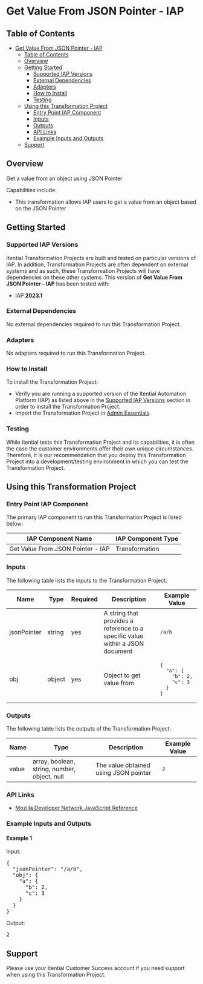 # Get Value From JSON Pointer - IAP

## Table of Contents

- [Get Value From JSON Pointer - IAP](#get-value-from-json-pointer---iap)
  - [Table of Contents](#table-of-contents)
  - [Overview](#overview)
  - [Getting Started](#getting-started)
    - [Supported IAP Versions](#supported-iap-versions)
    - [External Dependencies](#external-dependencies)
    - [Adapters](#adapters)
    - [How to Install](#how-to-install)
    - [Testing](#testing)
  - [Using this Transformation Project](#using-this-transformation-project)
    - [Entry Point IAP Component](#entry-point-iap-component)
    - [Inputs](#inputs)
    - [Outputs](#outputs)
    - [API Links](#api-links)
    - [Example Inputs and Outputs](#example-inputs-and-outputs)
  - [Support](#support)

## Overview

Get a value from an object using JSON Pointer

Capabilities include:
- This transformation allows IAP users to get a value from an object based on the JSON Pointer


## Getting Started

### Supported IAP Versions

Itential Transformation Projects are built and tested on particular versions of IAP. In addition, Transformation Projects are often dependent on external systems and as such, these Transformation Projects will have dependencies on these other systems. This version of **Get Value From JSON Pointer - IAP** has been tested with:


- IAP **2023.1**



### External Dependencies

No external dependencies required to run this Transformation Project.




### Adapters

No adapters required to run this Transformation Project.


### How to Install

To install the Transformation Project:

- Verify you are running a supported version of the Itential Automation Platform (IAP) as listed above in the [Supported IAP Versions](#supported-iap-versions) section in order to install the Transformation Project.
- Import the Transformation Project in [Admin Essentials](https://docs.itential.com/docs/importing-a-prebuilt-4).

### Testing

While Itential tests this Transformation Project and its capabilities, it is often the case the customer environments offer their own unique circumstances. Therefore, it is our recommendation that you deploy this Transformation Project into a development/testing environment in which you can test the Transformation Project.

## Using this Transformation Project


### Entry Point IAP Component

The primary IAP component to run this Transformation Project is listed below:

<table>
  <thead>
    <tr>
      <th>IAP Component Name</th>
      <th>IAP Component Type</th>
    </tr>
  </thead>
  <tbody>
      <td>Get Value From JSON Pointer - IAP</td>
      <td>Transformation</td>
    </tr>
  </tbody>
</table>

### Inputs

The following table lists the inputs to the Transformation Project:

<table>
  <thead>
    <tr>
      <th>Name</th>
      <th>Type</th>
      <th>Required</th>
      <th>Description</th>
      <th>Example Value</th>
    </tr>
  </thead>
  <tbody>
    <tr>
      <td>jsonPointer</td>
      <td>string</td>
      <td>yes</td>
      <td>A string that provides a reference to a specific value within a JSON document</td>
      <td><pre lang="json">/a/b</pre></td>
    </tr>    <tr>
      <td>obj</td>
      <td>object</td>
      <td>yes</td>
      <td>Object to get value from</td>
      <td><pre lang="json">{
  "a": {
    "b": 2,
    "c": 3
  }
}</pre></td>
    </tr>
  </tbody>
</table>



### Outputs

The following table lists the outputs of the Transformation Project:

<table>
  <thead>
    <tr>
      <th>Name</th>
      <th>Type</th>
      <th>Description</th>
      <th>Example Value</th>
    </tr>
  </thead>
  <tbody>
    <tr>
      <td>value</td>
      <td>array, boolean, string, number, object, null</td>
      <td>The value obtained using JSON pointer</td>
      <td><pre lang="json">2</pre></td>
    </tr>
  </tbody>
</table>

  


### API Links


- [Mozilla Developer Network JavaScript Reference](https://developer.mozilla.org/en-US/docs/Web/JavaScript/Reference)



### Example Inputs and Outputs

  
#### Example 1

    
Input:
<pre>{
  "jsonPointer": "/a/b",
  "obj": {
    "a": {
      "b": 2,
      "c": 3
    }
  }
} </pre>

    
    
Output:
<pre>2 </pre>

    
  


## Support

Please use your Itential Customer Success account if you need support when using this Transformation Project.